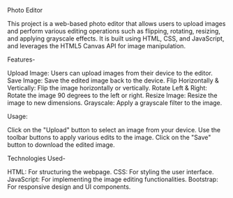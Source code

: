 Photo Editor

This project is a web-based photo editor that allows users to upload images and perform various editing operations such as flipping, rotating, resizing, and applying grayscale effects. It is built using HTML, CSS, and JavaScript, and leverages the HTML5 Canvas API for image manipulation.

Features-

Upload Image: Users can upload images from their device to the editor.
Save Image: Save the edited image back to the device.
Flip Horizontally & Vertically: Flip the image horizontally or vertically.
Rotate Left & Right: Rotate the image 90 degrees to the left or right.
Resize Image: Resize the image to new dimensions.
Grayscale: Apply a grayscale filter to the image.


Usage:

Click on the "Upload" button to select an image from your device.
Use the toolbar buttons to apply various edits to the image.
Click on the "Save" button to download the edited image.


Technologies Used-

HTML: For structuring the webpage.
CSS: For styling the user interface.
JavaScript: For implementing the image editing functionalities.
Bootstrap: For responsive design and UI components.